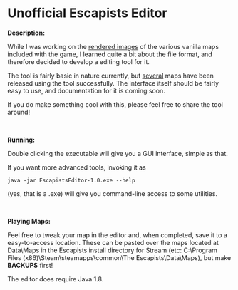 Unofficial Escapists Editor
===========================

**Description:**

While I was working on the [rendered images](http://www.reddit.com/r/theescapists/comments/2w2dzd/full_resolution_renders_of_ingame_renders_wip/) of the various vanilla maps included with the game, I learned quite a bit about the file format, and therefore decided to develop a editing tool for it.

The tool is fairly basic in nature currently, but [several](http://steamcommunity.com//app/298630/discussions/0/617328415062159839/) maps have been released using the tool successfully. The interface itself should be fairly easy to use, and documentation for it is coming soon.

If you do make something cool with this, please feel free to share the tool around!

&nbsp;

**Running:**

Double clicking the executable will give you a GUI interface, simple as that.

If you want more advanced tools, invoking it as

    java -jar EscapistsEditor-1.0.exe --help

(yes, that is a .exe) will give you command-line access to some utilities.

&nbsp;

**Playing Maps:**

Feel free to tweak your map in the editor and, when completed, save it to a easy-to-access location. These can be pasted over the maps located at Data\Maps in the Escapists install directory for Stream (etc: C:\Program Files (x86)\Steam\steamapps\common\The Escapists\Data\Maps), but make **BACKUPS** first!

The editor does require Java 1.8.